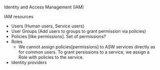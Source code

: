 Identity and Access Management (IAM)

IAM resources
- Users (Human users, Service users)
- User Groups (Add users to groups to grant permission via policies)
- Policies [like permissions]. Set of permissions?
- Roles
  - We cannot assign policies[permissions] to ASW services directly as for common users. To grant persissions to a service, we assign a Role with policies to the service.
- Identity providers
